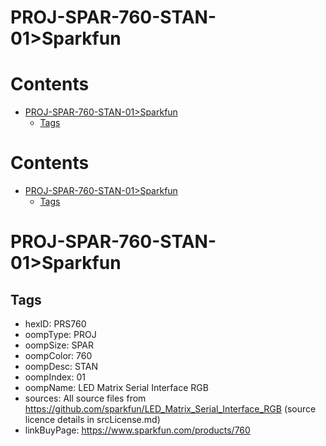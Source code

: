 
PROJ-SPAR-760-STAN-01>Sparkfun
==============================

Contents
========

* [PROJ-SPAR-760-STAN-01>Sparkfun](#proj-spar-760-stan-01sparkfun)
	* [Tags](#tags)

Contents
========

* [PROJ-SPAR-760-STAN-01>Sparkfun](#proj-spar-760-stan-01sparkfun)
	* [Tags](#tags)

# PROJ-SPAR-760-STAN-01>Sparkfun

## Tags

- hexID: PRS760
- oompType: PROJ
- oompSize: SPAR
- oompColor: 760
- oompDesc: STAN
- oompIndex: 01
- oompName: LED Matrix Serial Interface RGB
- sources: All source files from https://github.com/sparkfun/LED_Matrix_Serial_Interface_RGB (source licence details in srcLicense.md)
- linkBuyPage: https://www.sparkfun.com/products/760
